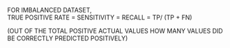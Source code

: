 FOR IMBALANCED DATASET,  
TRUE POSITIVE RATE = SENSITIVITY = RECALL = TP/ (TP + FN) 

(OUT OF THE TOTAL POSITIVE ACTUAL VALUES HOW MANY VALUES DID BE CORRECTLY PREDICTED POSITIVELY) 


